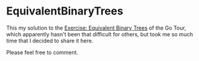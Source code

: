 # EquivalentBinaryTrees

This my solution to the [Exercise: Equivalent Binary Trees](https://go.dev/tour/concurrency/7)  of the Go Tour, which apparently hasn't been that difficult for others, but took me so much time that I decided to share it here.

Please feel free to comment.
